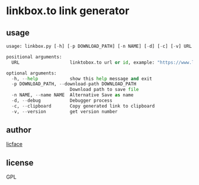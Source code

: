 linkbox.to link generator
============================

usage
---------
```python
usage: linkbox.py [-h] [-p DOWNLOAD_PATH] [-n NAME] [-d] [-c] [-v] URL

positional arguments:
  URL                   linktobox.to url or id, example: "https://www.linkbox.to/file/fp3btk0000gz" or "fp3btk0000gz", type "c" for get url from clipboard

optional arguments:
  -h, --help            show this help message and exit
  -p DOWNLOAD_PATH, --download-path DOWNLOAD_PATH
                        Download path to save file
  -n NAME, --name NAME  Alternative Save as name
  -d, --debug           Debugger process
  -c, --clipboard       Copy generated link to clipboard
  -v, --version         get version number
```

author
--------

[licface](licface@yahoo.com)

license
--------
GPL
